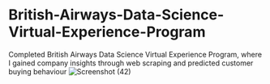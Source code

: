 # British-Airways-Data-Science-Virtual-Experience-Program
Completed British Airways Data Science Virtual Experience Program, where I gained company insights through web scraping and predicted customer buying behaviour
![Screenshot (42)](https://user-images.githubusercontent.com/61271340/228084099-ac05fe77-382e-4394-9952-c6d00f2172de.png)
